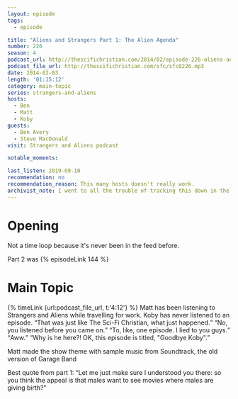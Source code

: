 ```yaml
---
layout: episode
tags:
  - episode

title: "Aliens and Strangers Part 1: The Alien Agenda"
number: 226
season: 4
podcast_url: http://thescifichristian.com/2014/02/episode-226-aliens-and-strangers-part-1-the-alien-agenda/
podcast_file_url: http://thescifichristian.com/sfc/sfc0226.mp3
date: 2014-02-03
length: '01:15:12'
category: main-topic
series: strangers-and-aliens
hosts:
  - Ben
  - Matt
  - Koby
guests:
  - Ben Avery
  - Steve MacDonald
visit: Strangers and Aliens podcast

notable_moments:

last_listen: 2019-09-10
recommendation: no
recommendation_reason: This many hosts doesn't really work.
archivist_note: I went to all the trouble of tracking this down in the Strangers and Aliens feed back at episode 144, just for it to pop up in the feed now.
---
```

# Opening
Not a time loop because it's never been in the feed before. 

Part 2 was {% episodeLink 144 %}


# Main Topic
<div class="quote">
  {% timeLink {url:podcast_file_url, t:'4:12'} %}
  <span class="quote-context is-size-6">Matt has been listening to Strangers and Aliens while travelling for work. Koby has never listened to an episode.</span>
  <q class="koby">That was just like The Sci-Fi Christian, what just happened.</q>
  <q class="ben">No, you listened before you came on.</q>
  <q class="koby">To, like, one episode. I lied to you guys.</q>
  <q class="matt">Aww.</q>
  <q class="ben">Why is he here?! OK, this episode is titled, "Goodbye Koby".</q>
</div>

Matt made the show theme with sample music from Soundtrack, the old version of Garage Band 

<div class="quote">
  <span class="quote-context is-size-6">Best quote from part 1:</span>
  <q class="matt">Let me just make sure I understood you there: so you think the appeal is that males want to see movies where males are giving birth?</q>
</div>